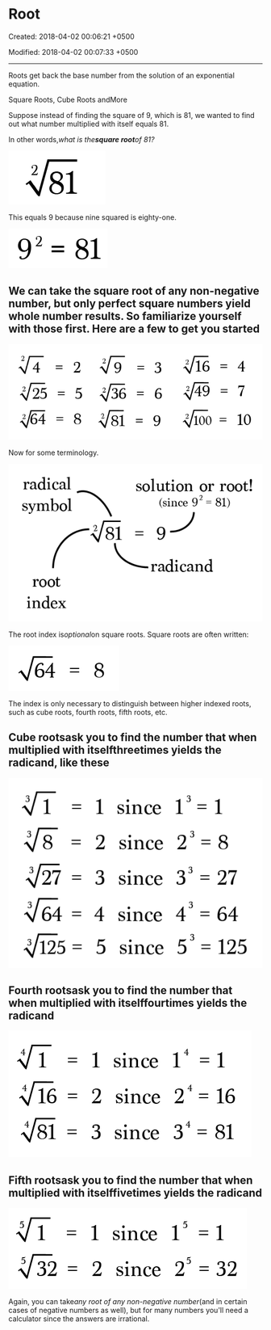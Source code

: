 # Root

Created: 2018-04-02 00:06:21 +0500

Modified: 2018-04-02 00:07:33 +0500

---

Roots get back the base number from the solution of an exponential equation.

Square Roots, Cube Roots andMore

Suppose instead of finding the square of 9, which is 81, we wanted to find out what number multiplied with itself equals 81.

In other words,*what is the**square root**of 81?*

![](media/Root-image1.png)

This equals 9 because nine squared is eighty-one.

![Ⅰ 8 = 乙 6 ](media/Root-image2.png)

## We can take the square root of any non-negative number, but only perfect square numbers yield whole number results. So familiarize yourself with those first. Here are a few to get you started

![image](media/Root-image3.png)

Now for some terminology.

![image](media/Root-image4.png)

The root index is*optional*on square roots. Square roots are often written:

![64 ](media/Root-image5.png)

The index is only necessary to distinguish between higher indexed roots, such as cube roots, fourth roots, fifth roots, etc.

## Cube roots**ask you to find the number that when multiplied with itself**threetimes yields the radicand, like these

![image](media/Root-image6.png)

## Fourth roots**ask you to find the number that when multiplied with itself**fourtimes yields the radicand

![image](media/Root-image7.png)

## Fifth roots**ask you to find the number that when multiplied with itself**fivetimes yields the radicand

![image](media/Root-image8.png)

Again, you can take*any root of any non-negative number*(and in certain cases of negative numbers as well), but for many numbers you'll need a calculator since the answers are irrational.
